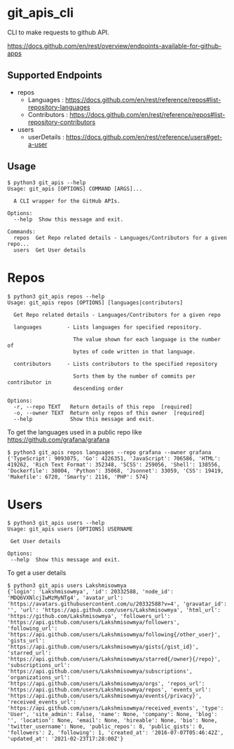 # git_apis_cli

CLI to make requests to github API. 

https://docs.github.com/en/rest/overview/endpoints-available-for-github-apps

## Supported Endpoints

-  repos 
   - Languages : https://docs.github.com/en/rest/reference/repos#list-repository-languages
   - Contributors : https://docs.github.com/en/rest/reference/repos#list-repository-contributors
-  users
   - userDetails : https://docs.github.com/en/rest/reference/users#get-a-user

## Usage

```
$ python3 git_apis --help
Usage: git_apis [OPTIONS] COMMAND [ARGS]...

  A CLI wrapper for the GitHub APIs.

Options:
  --help  Show this message and exit.

Commands:
  repos  Get Repo related details - Languages/Contributors for a given repo...
  users  Get User details
```

# Repos
```
$ python3 git_apis repos --help
Usage: git_apis repos [OPTIONS] [languages|contributors]

  Get Repo related details - Languages/Contributors for a given repo

  languages        - Lists languages for specified repository.

                     The value shown for each language is the number of
                     bytes of code written in that language.

  contributors     - Lists contributors to the specified repository

                     Sorts them by the number of commits per contributor in
                     descending order

Options:
  -r, --repo TEXT   Return details of this repo  [required]
  -o, --owner TEXT  Return only repos of this owner  [required]
  --help            Show this message and exit.
```
To get the languages used in a public repo like https://github.com/grafana/grafana

```
$ python3 git_apis repos languages --repo grafana --owner grafana
{'TypeScript': 9093075, 'Go': 4226351, 'JavaScript': 706586, 'HTML': 419262, 'Rich Text Format': 352348, 'SCSS': 259056, 'Shell': 138556, 'Dockerfile': 38004, 'Python': 35068, 'Jsonnet': 33059, 'CSS': 19419, 'Makefile': 6720, 'Smarty': 2116, 'PHP': 574}
 ```
 
 # Users
 ```
$ python3 git_apis users --help
Usage: git_apis users [OPTIONS] USERNAME

  Get User details

Options:
  --help  Show this message and exit.
 ```
 To get a user details
 
 ```
$ python3 git_apis users Lakshmisowmya
{'login': 'Lakshmisowmya', 'id': 20332588, 'node_id': 'MDQ6VXNlcjIwMzMyNTg4', 'avatar_url': 'https://avatars.githubusercontent.com/u/20332588?v=4', 'gravatar_id': '', 'url': 'https://api.github.com/users/Lakshmisowmya', 'html_url': 'https://github.com/Lakshmisowmya', 'followers_url': 'https://api.github.com/users/Lakshmisowmya/followers', 'following_url': 'https://api.github.com/users/Lakshmisowmya/following{/other_user}', 'gists_url': 'https://api.github.com/users/Lakshmisowmya/gists{/gist_id}', 'starred_url': 'https://api.github.com/users/Lakshmisowmya/starred{/owner}{/repo}', 'subscriptions_url': 'https://api.github.com/users/Lakshmisowmya/subscriptions', 'organizations_url': 'https://api.github.com/users/Lakshmisowmya/orgs', 'repos_url': 'https://api.github.com/users/Lakshmisowmya/repos', 'events_url': 'https://api.github.com/users/Lakshmisowmya/events{/privacy}', 'received_events_url': 'https://api.github.com/users/Lakshmisowmya/received_events', 'type': 'User', 'site_admin': False, 'name': None, 'company': None, 'blog': '', 'location': None, 'email': None, 'hireable': None, 'bio': None, 'twitter_username': None, 'public_repos': 8, 'public_gists': 0, 'followers': 2, 'following': 1, 'created_at': '2016-07-07T05:46:42Z', 'updated_at': '2021-02-23T17:28:00Z'}
